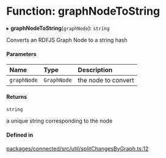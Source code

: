# Function: graphNodeToString

▸ **graphNodeToString**(`graphNode`): `string`

Converts an RDFJS Graph Node to a string hash

#### Parameters

| Name | Type | Description |
| :------ | :------ | :------ |
| `graphNode` | `GraphNode` | the node to convert |

#### Returns

`string`

a unique string corresponding to the node

#### Defined in

[packages/connected/src/util/splitChangesByGraph.ts:12](https://github.com/o-development/ldo/blob/2085e12f9f1a1b9db0429a041343e0568e3bede9/packages/connected/src/util/splitChangesByGraph.ts#L12)
